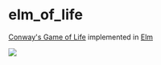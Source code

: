 # elm_of_life

[Conway's Game of Life](https://en.wikipedia.org/wiki/Conway%27s_Game_of_Life) implemented in [Elm](https://elm-lang.org/)

![](https://github.com/vaihtovirta/elm_of_life/raw/master/resources/gof.gif)
